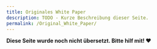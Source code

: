 ```yaml
---
title: Originales White Paper
description: TODO - Kurze Beschreibung dieser Seite.
permalink: /Original_White_Paper/
---
```


**Diese Seite wurde noch nicht übersetzt. Bitte hilf mit! ❤**
